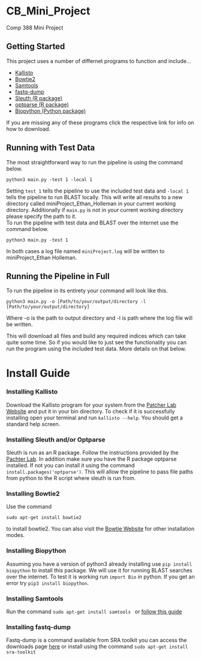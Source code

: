 # CB_Mini_Project
Comp 388 Mini Project

## Getting Started

This project uses a number of differnet programs to function and include...
- [Kallisto](#Installing-Kallisto)
- [Bowtie2](#Installing-Bowtie2)
- [Samtools](#Installing-Samtools)
- [fastq-dump](#Installing-fastq-dump)
- [Sleuth (R package)](#Installing-Sleuth)
- [optparse (R package)](#Installing-Sleuth)
- [Biopython (Python package)](#Installing-Biopython)

If you are missing any of these programs click the respective link for info on how to download.

## Running with Test Data

The most straightforward way to run the pipeline is using the command below.
```
python3 main.py -test 1 -local 1 
```
Setting `test 1` tells the pipeline to use the included test data and `-local 1` tells the pipeline to run BLAST locally. This will write all results to a new directory called miniProject_Ethan_Holleman in your current working directory. Additionally if `main.py` is not in your current working directory please specify the path to it.  
To run the pipeline with test data and BLAST over the internet use the command below.
```
python3 main.py -test 1
```
In both cases a log file named `miniProject.log` will be written to miniProject_Ethan Holleman.

## Running the Pipeline in Full

To run the pipeline in its entirety your command will look like this.
```
python3 main.py -o [Path/to/your/output/directory -l [Path/to/your/output/directory]
```
Where -o is the path to output directory and -l is path where the log file will be written. 
 
This will download all files and build any required indices which can take
quite some time. So if you would like to just see the functionality you can run the program using the included test data. More details on that below.


# Install Guide

### Installing Kallisto

Download the Kallisto program for your system from the
[Patcher Lab Website](http://pachterlab.github.io/kallisto/download) and put
it in your bin directory. To check if it is successfully installing open
your terminal and run `kallisto --help`. You should get a standard help
screen.

### Installing Sleuth and/or Optparse
Sleuth is run as an R package. Follow the instructions provided by the
[Pachter Lab](https://pachterlab.github.io/sleuth/download).
In addition make sure you have the R package optparse installed. If not you can install it using the command `install.packages('optparse')`. This will allow the pipeline to pass file paths from python to the R script where sleuth is run from.

### Installing Bowtie2
Use the command
```
sudo apt-get install bowtie2
```
to install bowtie2. You can also visit the [Bowtie Website](http://bowtie-bio.sourceforge.net/bowtie2/manual.shtml)
for other installation modes.

### Installing Biopython
Assuming you have a version of python3 already installing use
`pip install biopython` to install this package. We will use it for running
BLAST searches over the internet. To test it is working run `import Bio`
in python. If you get an error try `pip3 install biopython`.

### Installing Samtools
Run the command `sudo apt-get install samtools ` or [follow this guide](https://www.biostars.org/p/328831/)

### Installing fastq-dump
Fastq-dump is a command available from SRA toolkit you can access the downloads page [here](https://trace.ncbi.nlm.nih.gov/Traces/sra/sra.cgi?view=software) or install using the command `sudo apt-get install sra-toolkit`

